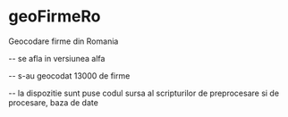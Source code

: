 geoFirmeRo
==========

Geocodare firme din Romania

-- se afla in versiunea alfa 

-- s-au geocodat 13000 de firme

-- la dispozitie sunt puse codul sursa al scripturilor de preprocesare si de procesare, baza de date
